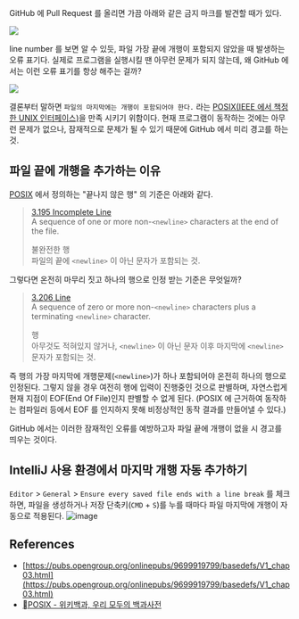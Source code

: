 GitHub 에 Pull Request 를 올리면 가끔 아래와 같은 금지 마크를 발견할 때가 있다.

![](https://i.imgur.com/vgxK7R2.png)

line number 를 보면 알 수 있듯, 파일 가장 끝에 개행이 포함되지 않았을 때 발생하는 오류 표기다. 실제로 프로그램을 실행시킬 땐 아무런 문제가 되지 않는데, 왜 GitHub 에서는 이런 오류 표기를 항상 해주는 걸까?

![](https://i.imgur.com/bDuYvnN.png)

결론부터 말하면 `파일의 마지막에는 개행이 포함되어야 한다.` 라는 [POSIX(IEEE 에서 책정한 UNIX 인터페이스)](https://ko.wikipedia.org/wiki/POSIX)을 만족 시키기 위함이다. 현재 프로그램이 동작하는 것에는 아무런 문제가 없으나, 잠재적으로 문제가 될 수 있기 때문에 GitHub 에서 미리 경고를 하는 것.

## 파일 끝에 개행을 추가하는 이유

[POSIX](https://ko.wikipedia.org/wiki/POSIX) 에서 정의하는  "끝나지 않은 행" 의 기준은 아래와 같다.

> [3.195 Incomplete Line](https://pubs.opengroup.org/onlinepubs/9699919799/basedefs/V1_chap03.html#tag_03_195)  
> A sequence of one or more non-`<newline>` characters at the end of the file.  
> 
> 불완전한 행  
> 파일의 끝에 `<newline>` 이 아닌 문자가 포함되는 것.

그렇다면 온전히 마무리 짓고 하나의 행으로 인정 받는 기준은 무엇일까?

> [3.206 Line](https://pubs.opengroup.org/onlinepubs/9699919799/basedefs/V1_chap03.html#tag_03_206)  
> A sequence of zero or more non-`<newline>` characters plus a terminating `<newline>` character.  
>
> 행  
> 아무것도 적혀있지 않거나, `<newline>` 이 아닌 문자 이후 마지막에 `<newline>` 문자가 포함되는 것.

즉 행의 가장 마지막에 개행문제(`<newline>`)가 하나 포함되어야 온전히 하나의 행으로 인정된다. 그렇지 않을 경우 여전히 행에 입력이 진행중인 것으로 판별하며, 자연스럽게 현재 지점이 EOF(End Of File)인지 판별할 수 없게 된다. (POSIX 에 근거하여 동작하는 컴파일러 등에서 EOF 를 인지하지 못해 비정상적인 동작 결과를 만들어낼 수 있다.)

GitHub 에서는 이러한 잠재적인 오류를 예방하고자 파일 끝에 개행이 없을 시 경고를 띄우는 것이다.

## IntelliJ 사용 환경에서 마지막 개행 자동 추가하기

`Editor` > `General` > `Ensure every saved file ends with a line break` 를 체크하면, 파일을 생성하거나 저장 단축키(`CMD` + `S`)를 누를 때마다 파일 마지막에 개행이 자동으로 적용된다.
![image](https://github.com/mission-study-to-finish-in-15-days/kotlin-racingcar/assets/37354145/31ea7e1c-648f-4441-bac0-2a8ce86e3573)

## References

- [https://pubs.opengroup.org/onlinepubs/9699919799/basedefs/V1_chap03.html](https://pubs.opengroup.org/onlinepubs/9699919799/basedefs/V1_chap03.html)
- [POSIX - 위키백과, 우리 모두의 백과사전](https://ko.wikipedia.org/wiki/POSIX)
